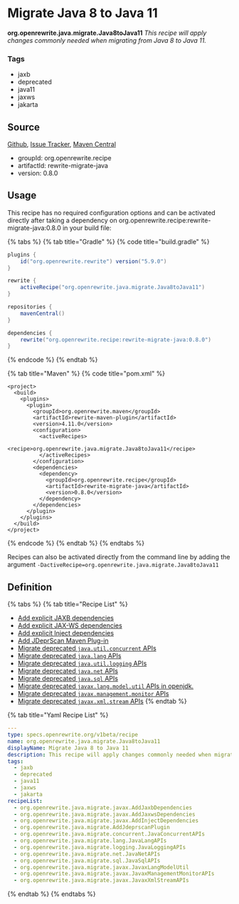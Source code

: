 # Migrate Java 8 to Java 11

 **org.openrewrite.java.migrate.Java8toJava11** _This recipe will apply changes commonly needed when migrating from Java 8 to Java 11._

### Tags

* jaxb
* deprecated
* java11
* jaxws
* jakarta

## Source

[Github](https://github.com/openrewrite/rewrite-migrate-java), [Issue Tracker](https://github.com/openrewrite/rewrite-migrate-java/issues), [Maven Central](https://search.maven.org/artifact/org.openrewrite.recipe/rewrite-migrate-java/0.8.0/jar)

* groupId: org.openrewrite.recipe
* artifactId: rewrite-migrate-java
* version: 0.8.0

## Usage

This recipe has no required configuration options and can be activated directly after taking a dependency on org.openrewrite.recipe:rewrite-migrate-java:0.8.0 in your build file:

{% tabs %}
{% tab title="Gradle" %}
{% code title="build.gradle" %}
```groovy
plugins {
    id("org.openrewrite.rewrite") version("5.9.0")
}

rewrite {
    activeRecipe("org.openrewrite.java.migrate.Java8toJava11")
}

repositories {
    mavenCentral()
}

dependencies {
    rewrite("org.openrewrite.recipe:rewrite-migrate-java:0.8.0")
}
```
{% endcode %}
{% endtab %}

{% tab title="Maven" %}
{% code title="pom.xml" %}
```markup
<project>
  <build>
    <plugins>
      <plugin>
        <groupId>org.openrewrite.maven</groupId>
        <artifactId>rewrite-maven-plugin</artifactId>
        <version>4.11.0</version>
        <configuration>
          <activeRecipes>
            <recipe>org.openrewrite.java.migrate.Java8toJava11</recipe>
          </activeRecipes>
        </configuration>
        <dependencies>
          <dependency>
            <groupId>org.openrewrite.recipe</groupId>
            <artifactId>rewrite-migrate-java</artifactId>
            <version>0.8.0</version>
          </dependency>
        </dependencies>
      </plugin>
    </plugins>
  </build>
</project>
```
{% endcode %}
{% endtab %}
{% endtabs %}

Recipes can also be activated directly from the command line by adding the argument `-DactiveRecipe=org.openrewrite.java.migrate.Java8toJava11`

## Definition

{% tabs %}
{% tab title="Recipe List" %}
* [Add explicit JAXB dependencies](javax/addjaxbdependencies.md)
* [Add explicit JAX-WS dependencies](javax/addjaxwsdependencies.md)
* [Add explicit Inject dependencies](javax/addinjectdependencies.md)
* [Add JDeprScan Maven Plug-in](addjdeprscanplugin.md)
* [Migrate deprecated `java.util.concurrent` APIs](concurrent/javaconcurrentapis.md)
* [Migrate deprecated `java.lang` APIs](lang/javalangapis.md)
* [Migrate deprecated `java.util.logging` APIs](logging/javaloggingapis.md)
* [Migrate deprecated `java.net` APIs](net/javanetapis.md)
* [Migrate deprecated `java.sql` APIs](sql/javasqlapis.md)
* [Migrate deprecated `javax.lang.model.util` APIs in openjdk.](javax/javaxlangmodelutil.md)
* [Migrate deprecated `javax.management.monitor` APIs](javax/javaxmanagementmonitorapis.md)
* [Migrate deprecated `javax.xml.stream` APIs](javax/javaxxmlstreamapis.md)
{% endtab %}

{% tab title="Yaml Recipe List" %}
```yaml
---
type: specs.openrewrite.org/v1beta/recipe
name: org.openrewrite.java.migrate.Java8toJava11
displayName: Migrate Java 8 to Java 11
description: This recipe will apply changes commonly needed when migrating from Java 8 to Java 11.
tags:
  - jaxb
  - deprecated
  - java11
  - jaxws
  - jakarta
recipeList:
  - org.openrewrite.java.migrate.javax.AddJaxbDependencies
  - org.openrewrite.java.migrate.javax.AddJaxwsDependencies
  - org.openrewrite.java.migrate.javax.AddInjectDependencies
  - org.openrewrite.java.migrate.AddJdeprscanPlugin
  - org.openrewrite.java.migrate.concurrent.JavaConcurrentAPIs
  - org.openrewrite.java.migrate.lang.JavaLangAPIs
  - org.openrewrite.java.migrate.logging.JavaLoggingAPIs
  - org.openrewrite.java.migrate.net.JavaNetAPIs
  - org.openrewrite.java.migrate.sql.JavaSqlAPIs
  - org.openrewrite.java.migrate.javax.JavaxLangModelUtil
  - org.openrewrite.java.migrate.javax.JavaxManagementMonitorAPIs
  - org.openrewrite.java.migrate.javax.JavaxXmlStreamAPIs
```
{% endtab %}
{% endtabs %}

